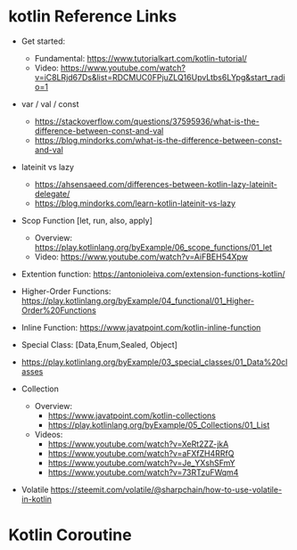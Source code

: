 # kotlin Reference Links

- Get started:
  - Fundamental: https://www.tutorialkart.com/kotlin-tutorial/
  - Video: https://www.youtube.com/watch?v=iC8LRjd67Ds&list=RDCMUC0FPjuZLQ16UpvLtbs6LYpg&start_radio=1
  
- var / val / const
  - https://stackoverflow.com/questions/37595936/what-is-the-difference-between-const-and-val
  - https://blog.mindorks.com/what-is-the-difference-between-const-and-val

- lateinit vs lazy
  - https://ahsensaeed.com/differences-between-kotlin-lazy-lateinit-delegate/
  - https://blog.mindorks.com/learn-kotlin-lateinit-vs-lazy
  
- Scop Function [let, run, also, apply]
  - Overview: https://play.kotlinlang.org/byExample/06_scope_functions/01_let
  - Video: https://www.youtube.com/watch?v=AiFBEH54Xpw  
  
- Extention function: https://antonioleiva.com/extension-functions-kotlin/
- Higher-Order Functions: https://play.kotlinlang.org/byExample/04_functional/01_Higher-Order%20Functions
- Inline Function: https://www.javatpoint.com/kotlin-inline-function

- Special Class: [Data,Enum,Sealed, Object]
- https://play.kotlinlang.org/byExample/03_special_classes/01_Data%20classes
  
- Collection
  - Overview: 
    - https://www.javatpoint.com/kotlin-collections
    - https://play.kotlinlang.org/byExample/05_Collections/01_List
  - Videos:
    - https://www.youtube.com/watch?v=XeRt2ZZ-jkA
    - https://www.youtube.com/watch?v=aFXfZH4RRfQ
    - https://www.youtube.com/watch?v=Je_YXshSFmY
    - https://www.youtube.com/watch?v=73RTzuFWqm4
  
 - Volatile	https://steemit.com/volatile/@sharpchain/how-to-use-volatile-in-kotlin
  
  # Kotlin Coroutine
  
